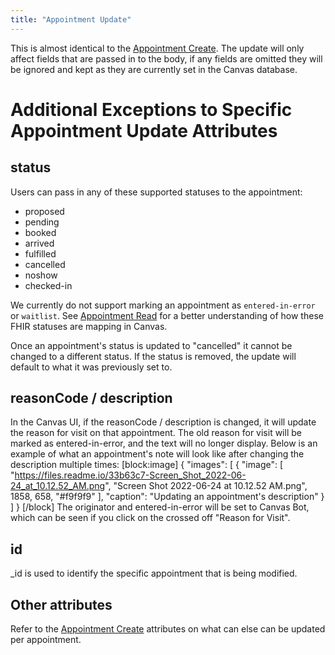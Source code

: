 ```yaml
---
title: "Appointment Update"
---
```

This is almost identical to the [Appointment Create](ref:create). The update will only affect fields that are passed in to the body, if any fields are omitted they will be ignored and kept as they are currently set in the Canvas database. 

# Additional Exceptions to Specific Appointment Update Attributes

## status

Users can pass in any of these supported statuses to the appointment: 
- proposed
- pending
- booked
- arrived
- fulfilled 
- cancelled 
- noshow 
- checked-in

We currently do not support marking an appointment as `entered-in-error` or `waitlist`. See [Appointment Read](ref:appointment-read) for a better understanding of how these FHIR statuses are mapping in Canvas. 

Once an appointment's status is updated to "cancelled" it cannot be changed to a different status. If the status is removed, the update will default to what it was previously set to.

## reasonCode / description 

In the Canvas UI, if the reasonCode / description is changed, it will update the reason for visit on that appointment. The old reason for visit will be marked as entered-in-error, and the text will no longer display. Below is an example of what an appointment's note will look like after changing the description multiple times: 
[block:image]
{
  "images": [
    {
      "image": [
        "https://files.readme.io/33b63c7-Screen_Shot_2022-06-24_at_10.12.52_AM.png",
        "Screen Shot 2022-06-24 at 10.12.52 AM.png",
        1858,
        658,
        "#f9f9f9"
      ],
      "caption": "Updating an appointment's description"
    }
  ]
}
[/block]
The originator and entered-in-error will be set to Canvas Bot, which can be seen if you click on the crossed off "Reason for Visit".

## id 

_id is used to identify the specific appointment that is being modified.

## Other attributes

Refer to the [Appointment Create](ref:create) attributes on what can else can be updated per appointment.
